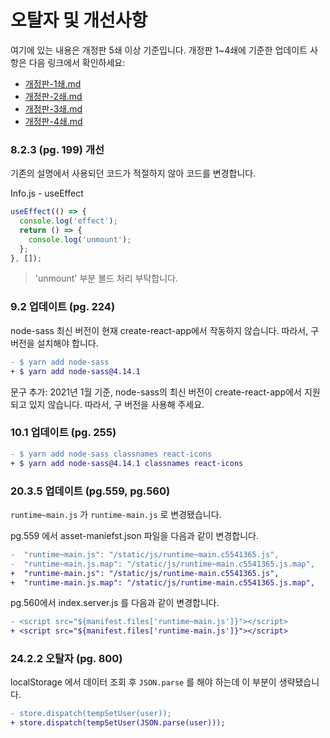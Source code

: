 # 오탈자 및 개선사항

여기에 있는 내용은 개정판 5쇄 이상 기준입니다.
개정판 1~4쇄에 기준한 업데이트 사항은 다음 링크에서 확인하세요:

- [개정판-1쇄.md](https://github.com/velopert/learning-react/blob/master/_old_corrections/%EA%B0%9C%EC%A0%95%ED%8C%90-1%EC%87%84.md)
- [개정판-2쇄.md](https://github.com/velopert/learning-react/blob/master/_old_corrections/%EA%B0%9C%EC%A0%95%ED%8C%90-2%EC%87%84.md)
- [개정판-3쇄.md](https://github.com/velopert/learning-react/blob/master/_old_corrections/%EA%B0%9C%EC%A0%95%ED%8C%90-3%EC%87%84.md)
- [개정판-4쇄.md](https://github.com/velopert/learning-react/blob/master/_old_corrections/%EA%B0%9C%EC%A0%95%ED%8C%90-4%EC%87%84.md)

### 8.2.3 (pg. 199) 개선

기존의 설명에서 사용되던 코드가 적절하지 않아 코드를 변경합니다.

Info.js - useEffect

```javascript
useEffect(() => {
  console.log('effect');
  return () => {
    console.log('unmount');
  };
}, []);
```

> 'unmount' 부분 볼드 처리 부탁합니다.

### 9.2 업데이트 (pg. 224)

node-sass 최신 버전이 현재 create-react-app에서 작동하지 않습니다. 따라서, 구버전을 설치해야 합니다.

```diff
- $ yarn add node-sass
+ $ yarn add node-sass@4.14.1
```

문구 추가: 2021년 1월 기준, node-sass의 최신 버전이 create-react-app에서 지원되고 있지 않습니다. 따라서, 구 버전을 사용해 주세요.

### 10.1 업데이트 (pg. 255)

```diff
- $ yarn add node-sass classnames react-icons
+ $ yarn add node-sass@4.14.1 classnames react-icons
```

### 20.3.5 업데이트 (pg.559, pg.560)

`runtime~main.js` 가 `runtime-main.js` 로 변경됐습니다.

pg.559 에서 asset-maniefst.json 파일을 다음과 같이 변경합니다.

```diff
-  "runtime~main.js": "/static/js/runtime~main.c5541365.js",
-  "runtime~main.js.map": "/static/js/runtime~main.c5541365.js.map",
+  "runtime-main.js": "/static/js/runtime-main.c5541365.js",
+  "runtime-main.js.map": "/static/js/runtime-main.c5541365.js.map",
```

pg.560에서 index.server.js 를 다음과 같이 변경합니다.

```diff
- <script src="${manifest.files['runtime~main.js']}"></script>
+ <script src="${manifest.files['runtime-main.js']}"></script>
```

### 24.2.2 오탈자 (pg. 800)

localStorage 에서 데이터 조회 후 `JSON.parse` 를 해야 하는데 이 부분이 생략됐습니다.

```diff
- store.dispatch(tempSetUser(user));
+ store.dispatch(tempSetUser(JSON.parse(user)));
```
